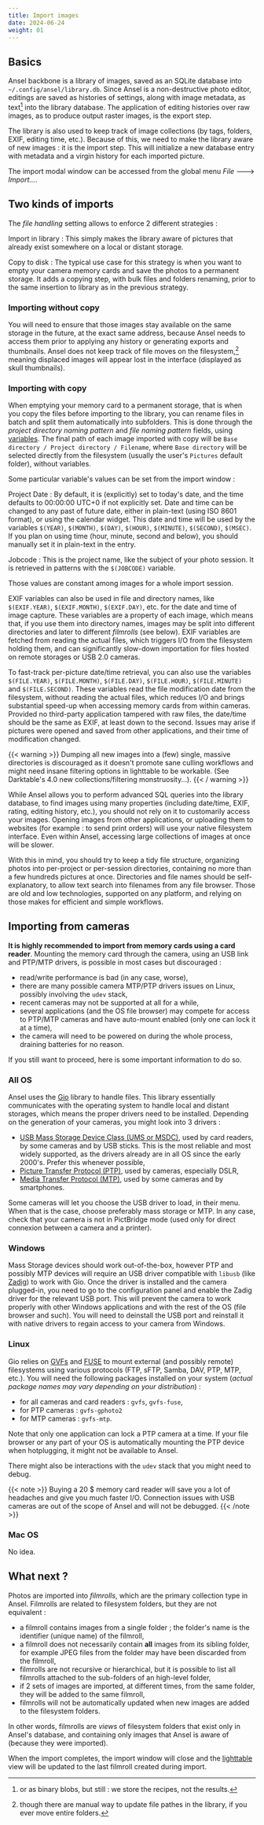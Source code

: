 ```yaml
---
title: Import images
date: 2024-06-24
weight: 01
---
```


## Basics

Ansel backbone is a library of images, saved as an SQLite database into `~/.config/ansel/library.db`. Since Ansel is a non-destructive photo editor, editings are saved as histories of settings, along with image metadata, as text[^1] into the library database. The application of editing histories over raw images, as to produce output raster images, is the export step.

The library is also used to keep track of image collections (by tags, folders, EXIF, editing time, etc.). Because of this, we need to make the library aware of new images : it is the import step. This will initialize a new database entry with metadata and a virgin history for each imported picture.

[^1]: or as binary blobs, but still : we store the recipes, not the results.

The import modal window can be accessed from the global menu _File_ 🡒 _Import..._.

## Two kinds of imports

The _file handling_ setting allows to enforce 2 different strategies :

Import in library
: This simply makes the library aware of pictures that already exist somewhere on a local or distant storage.

[^2]: though there are manual way to update file pathes in the library, if you ever move entire folders.

Copy to disk
: The typical use case for this strategy is when you want to empty your camera memory cards and save the photos to a permanent storage. It adds a copying step, with bulk files and folders renaming, prior to the same insertion to library as in the previous strategy.

### Importing without copy

You will need to ensure that those images stay available on the same storage in the future, at the exact same address, because Ansel needs to access them prior to applying any history or generating exports and thumbnails. Ansel does not keep track of file moves on the filesystem,[^2] meaning displaced images will appear lost in the interface (displayed as skull thumbnails).

### Importing with copy

When emptying your memory card to a permanent storage, that is when you copy the files before importing to the library, you can rename files in batch and split them automatically into subfolders. This is done through the _project directory naming pattern_ and _file naming pattern_ fields, using [variables](..//variables.md). The final path of each image imported with copy will be `Base directory / Project directory / Filename`, where `Base directory` will be selected directly from the filesystem (usually the user's `Pictures` default folder), without variables.

Some particular variable's values can be set from the import window :

Project Date
: By default, it is (explicitly) set to today's date, and the time defaults to 00:00:00 UTC+0 if not explicitly set. Date and time can be changed to any past of future date, either in plain-text (using ISO 8601 format), or using the calendar widget. This date and time will be used by the variables `$(YEAR)`, `$(MONTH)`, `$(DAY)`, `$(HOUR)`, `$(MINUTE)`, `$(SECOND)`, `$(MSEC)`. If you plan on using time (hour, minute, second and below), you should manually set it in plain-text in the entry.

Jobcode
: This is the project name, like the subject of your photo session. It is retrieved in patterns with the `$(JOBCODE)` variable.

Those values are constant among images for a whole import session.

EXIF variables can also be used in file and directory names, like `$(EXIF.YEAR)`, `$(EXIF.MONTH)`, `$(EXIF.DAY)`, etc. for the date and time of image capture. These variables are a property of each image, which means that, if you use them into directory names, images may be split into different directories and later to different _filmrolls_ (see below). EXIF variables are fetched from reading the actual files, which triggers I/O from the filesystem holding them, and can significantly slow-down importation for files hosted on remote storages or USB 2.0 cameras.

To fast-track per-picture date/time retrieval, you can also use the variables `$(FILE.YEAR)`, `$(FILE.MONTH)`, `$(FILE.DAY)`, `$(FILE.HOUR)`, `$(FILE.MINUTE)` and `$(FILE.SECOND)`. These variables read the file modification date from the filesystem, without reading the actual files, which reduces I/O and brings substantial speed-up when accessing memory cards from within cameras. Provided no third-party application tampered with raw files, the date/time should be the same as EXIF, at least down to the second. Issues may arise if pictures were opened and saved from other applications, and their time of modification changed.

{{< warning >}}
Dumping all new images into a (few) single, massive directories is discouraged as it doesn't promote sane culling workflows and might need insane filtering options in lighttable to be workable. (See Darktable's 4.0 new collections/filtering monstruosity…).
{{< / warning >}}

While Ansel allows you to perform advanced SQL queries into the library database, to find images using many properties (including date/time, EXIF, rating, editing history, etc.), you should not rely on it to customarily access your images. Opening images from other applications, or uploading them to websites (for example : to send print orders) will use your native filesystem interface. Even within Ansel, accessing large collections of images at once will be slower.

With this in mind, you should try to keep a tidy file structure, organizing photos into per-project or per-session directories, containing no more than a few hundreds pictures at once. Directories and file names should be self-explanatory, to allow text search into filenames from any file browser. Those are old and low technologies, supported on any platform, and relying on those makes for efficient and simple workflows.


## Importing from cameras

__It is highly recommended to import from memory cards using a card reader__. Mounting the memory card through the camera, using an USB link and PTP/MTP drivers, is possible in most cases but discouraged :

- read/write performance is bad (in any case, worse),
- there are many possible camera MTP/PTP drivers issues on Linux, possibly involving the `udev` stack,
- recent cameras may not be supported at all for a while,
- several applications (and the OS file browser) may compete for access to PTP/MTP cameras and have auto-mount enabled (only one can lock it at a time),
- the camera will need to be powered on during the whole process, draining batteries for no reason.

If you still want to proceed, here is some important information to do so.

### All OS

Ansel uses the [Gio](https://docs.gtk.org/gio/index.html) library to handle files. This library essentially communicates with the operating system to handle local and distant storages, which means the proper drivers need to be installed. Depending on the generation of your cameras, you might look into 3 drivers :

- [USB Mass Storage Device Class (UMS or MSDC)](https://en.wikipedia.org/wiki/USB_mass_storage_device_class), used by card readers, by some cameras and by USB sticks. This is the most reliable and most widely supported, as the drivers already are in all OS since the early 2000's. Prefer this whenever possible,
- [Picture Transfer Protocol (PTP)](https://en.wikipedia.org/wiki/Picture_Transfer_Protocol), used by cameras, especially DSLR,
- [Media Transfer Protocol (MTP)](https://en.wikipedia.org/wiki/Media_Transfer_Protocol), used by some cameras and by smartphones.

Some cameras will let you choose the USB driver to load, in their menu. When that is the case, choose preferably mass storage or MTP. In any case, check that your camera is not in PictBridge mode (used only for direct connexion between a camera and a printer).

### Windows

Mass Storage devices should work out-of-the-box, however PTP and possibly MTP devices will require an USB driver compatible with `libusb` (like [Zadig](https://zadig.akeo.ie/)) to work with Gio. Once the driver is installed and the camera plugged-in, you need to go to the configuration panel and enable the Zadig driver for the relevant USB port. This will prevent the camera to work properly with other Windows applications and with the rest of the OS (file browser and such). You will need to deinstall the USB port and reinstall it with native drivers to regain access to your camera from Windows.

### Linux

Gio relies on [GVFs](https://en.wikipedia.org/wiki/GVfs) and [FUSE](https://en.wikipedia.org/wiki/Filesystem_in_Userspace) to mount external (and possibly remote) filesystems using various protocols (FTP, sFTP, Samba, DAV, PTP, MTP, etc.). You will need the following packages installed on your system (_actual package names may vary depending on your distribution_) :

- for all cameras and card readers : `gvfs`, `gvfs-fuse`,
- for PTP cameras : `gvfs-gphoto2`
- for MTP cameras : `gvfs-mtp`.

Note that only one application can lock a PTP camera at a time. If your file browser or any part of your OS is automatically mounting the PTP device when hotplugging, it might not be available to Ansel.

There might also be interactions with the `udev` stack that you might need to debug.

{{< note >}}
Buying a 20 $ memory card reader will save you a lot of headaches and give you much faster I/O. Connection issues with USB cameras are out of the scope of Ansel and will not be debugged.
{{< /note >}}

### Mac OS

No idea.

## What next ?

Photos are imported into _filmrolls_, which are the primary collection type in Ansel. Filmrolls are related to filesystem folders, but they are not equivalent :

- a filmroll contains images from a single folder ; the folder's name is the identifier (unique name) of the filmroll,
- a filmroll does not necessarily contain __all__ images from its sibling folder, for example JPEG files from the folder may have been discarded from the filmroll,
- filmrolls are not recursive or hierarchical, but it is possible to list all filmrolls attached to the sub-folders of an high-level folder,
- if 2 sets of images are imported, at different times, from the same folder, they will be added to the same filmroll,
- filmrolls will not be automatically updated when new images are added to the filesystem folders.

In other words, filmrolls are _views_ of filesystem folders that exist only in Ansel's database, and containing only images that Ansel is aware of (because they were imported).

When the import completes, the import window will close and the [lighttable](../views/lighttable/_index.md) view will be updated to the last filmroll created during import.
